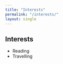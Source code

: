 ```yaml
---
title: "Interests"
permalink: "/interests/"
layout: single
---
```


## Interests

- Reading
- Travelling
